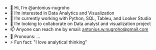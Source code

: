 - 👋 Hi, I’m @antonius-nugroho
- 👀 I’m interested in Data Analytics and Visualization
- 🌱 I’m currently working with Python, SQL, Tableu, and Looker Studio
- 💞️ I’m looking to collaborate on Data analyst and visualization project
- 📫 Anyone can reach me by email: antonius.w.nugroho@gmail.com
- 🤠 Pronouns: ...
- ⚡ Fun fact: "I love analytical thinking"

<!---
antonius-nugroho/antonius-nugroho is a ✨ special ✨ repository because its `README.md` (this file) appears on your GitHub profile.
You can click the Preview link to take a look at your changes.
--->
